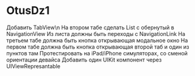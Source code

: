 # OtusDz1

Добавить TabView\n
На втором табе сделать List с обернутый в NavigationView
Из листа должны быть переходы с NavigationLink
На третьем табе должна быть кнопка открывающая модальное окно
На первом табе должна быть кнопка открывающая второй таб и один из пунктов там
Протестировать на iPad/iPhone симуляторах, со сменой ориентации девайса
Добавить один UIKit компонент через UIViewRepresantable
